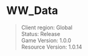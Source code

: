 # WW_Data

> Client region: Global</br>
> Status: Release</br>
> Game Version: 1.0.0</br>
> Resource Version: 1.0.14</br>
